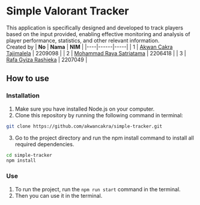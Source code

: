 # Simple Valorant Tracker

This application is specifically designed and developed to track players based on the input provided, enabling effective monitoring and analysis of player performance, statistics, and other relevant information.
<br>Created by
| <b>No</b> | <b>Nama</b> | <b>NIM</b> |
|----|------|-----|
| 1 | <a href="https://instagram.com/akwancakra/" target="_blank">Akwan Cakra Tajimalela</a> | 2209098 |
| 2 | <a href="https://instagram.com/rayasatriatama10" target="_blank">Mohammad Raya Satriatama</a> | 2206418 |
| 3 | <a href="https://instagram.com/rafargr_" target="_blank">Rafa Gyiza Rashieka</a> | 2207049 |

## How to use

### Installation

1. Make sure you have installed Node.js on your computer.
2. Clone this repository by running the following command in terminal:

```bash
git clone https://github.com/akwancakra/simple-tracker.git
```

3. Go to the project directory and run the npm install command to install all required dependencies.

```bash
cd simple-tracker
npm install
```

### Use

1. To run the project, run the `npm run start` command in the terminal.
2. Then you can use it in the terminal.
